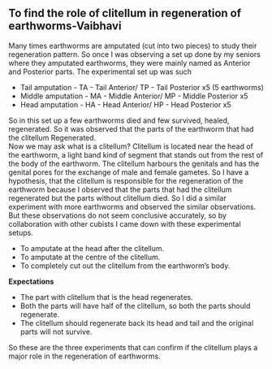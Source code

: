 ## To find the role of clitellum in regeneration of earthworms-Vaibhavi

Many times earthworms are amputated (cut into two pieces) to study their regeneration pattern. So once I was observing a set up done by my seniors where they amputated earthworms, they were mainly named as Anterior and Posterior parts. 
The experimental set up was such
- Tail amputation - TA - Tail Anterior/ TP - Tail Posterior x5 (5 earthworms) 
- Middle amputation - MA - Middle Anterior/ MP - Middle Posterior x5
- Head amputation - HA - Head Anterior/ HP - Head Posterior x5          

So in this set up a few earthworms died and few survived, healed, regenerated. So it was observed that the parts of the earthworm that had the clitellum Regenerated.                
Now we may ask what is a clitellum?
Clitellum is located near the head of the earthworm, a light band kind of segment that stands out from the rest of the body of the earthworm. The clitellum harbours the genitals and has the genital pores for the exchange of male and female gametes. 
So I have a hypothesis, that the clitellum is responsible for the regeneration of the earthworm because I observed that the parts that had the clitellum regenerated but the parts without clitellum died. So I did a similar experiment with more earthworms and observed the similar observations. But these observations do not seem conclusive accurately, so by collaboration with other cubists I came down with these experimental setups.
- To amputate at the head after the clitellum.
- To amputate at the centre of the clitellum. 
- To completely cut out the clitellum from the earthworm’s body.

**Expectations**
- The part with clitellum that is the head regenerates.
- Both the parts will have half of the clitellum, so both the parts should regenerate.
- The clitellum should regenerate back its head and tail and the original parts will not survive.                 

So these are the three experiments that can confirm if the clitellum plays a major role in the regeneration of earthworms. 

